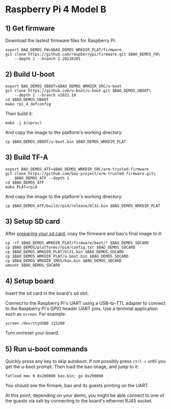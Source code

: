 # Raspberry Pi 4 Model B

## 1) Get firmware

Download the lastest firmware files for Raspberry Pi:

```
export BAO_DEMOS_FW=$BAO_DEMOS_WRKDIR_PLAT/firmware 
git clone https://github.com/raspberrypi/firmware.git $BAO_DEMOS_FW\
    --depth 1 --branch 1.20210201
```

## 2) Build U-boot

```
export BAO_DEMOS_UBOOT=$BAO_DEMOS_WRKDIR_SRC/u-boot
git clone https://github.com/u-boot/u-boot.git $BAO_DEMOS_UBOOT\
    --depth 1 --branch v2022.10
cd $BAO_DEMOS_UBOOT
make rpi_4_defconfig
```

Then build it:

```
make -j $(nproc)
```

And copy the image to the platform's working directory:

```
cp $BAO_DEMOS_UBOOT/u-boot.bin $BAO_DEMOS_WRKDIR_PLAT
```

## 3) Build TF-A

```
export BAO_DEMOS_ATF=$BAO_DEMOS_WRKDIR_SRC/arm-trusted-firmware 
git clone https://github.com/bao-project/arm-trusted-firmware.git\
    $BAO_DEMOS_ATF --depth 1
cd $BAO_DEMOS_ATF
make PLAT=rpi4
```

And copy the image to the platform's working directory:

```
cp $BAO_DEMOS_ATF/build/rpi4/release/bl31.bin $BAO_DEMOS_WRKDIR_PLAT
```


<!--- instruction#1 -->
## 3) Setup SD card

After [preparing your sd card](../../platforms/sdcard.md), copy the firmware 
and bao's final image to it:

```
cp -rf $BAO_DEMOS_WRKDIR_PLAT/firmware/boot/* $BAO_DEMOS_SDCARD
cp $BAO_DEMOS/platforms/rpi4/config.txt $BAO_DEMOS_SDCARD
cp $BAO_DEMOS_WRKDIR_PLAT/bl31.bin $BAO_DEMOS_SDCARD
cp $BAO_DEMOS_WRKDIR_PLAT/u-boot.bin $BAO_DEMOS_SDCARD
cp $BAO_DEMOS_WRKDIR_IMGS/bao.bin $BAO_DEMOS_SDCARD
umount $BAO_DEMOS_SDCARD
```


<!--- instruction#2 -->
## 4) Setup board

Insert the sd card in the board's sd slot.

Connect to the Raspberry Pi's UART using a USB-to-TTL adapter to connect to the
Raspberry Pi's GPIO header UART pins. Use a terminal application such as 
`screen`. For example:

```
screen /dev/ttyUSB0 115200
```

Turn on/reset your board.


<!--- instruction#3 -->
## 5) Run u-boot commands

Quickly press any key to skip autoboot. If not possibly press `ctrl-c` until 
you get the u-boot prompt. Then load the bao image, and jump to it:

```
fatload mmc 0 0x200000 bao.bin; go 0x200000
```

You should see the firmare, bao and its guests printing on the UART.

At this point, depending on your demo, you might be able connect to one of the 
guests via ssh by connecting to the board's ethernet RJ45 socket.


<!--- instruction#end -->
